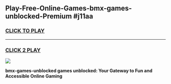 
## Play-Free-Online-Games-bmx-games-unblocked-Premium #j11aa
<h3>
<a href="https://premium.freeplayer.one?title=bmx-games-unblocked&ref=8M">CLICK TO PLAY</a></h3>
<hr>

<h3>
<a href="https://premium.freeplayer.one?title=bmx-games-unblocked&ref=8M">CLICK 2 PLAY</a>
  
</h3>

<a href="https://premium.freeplayer.one?title=bmx-games-unblocked&ref=8M"><img src="https://clearcache.store/games.png"></a>


**bmx-games-unblocked games unblocked: Your Gateway to Fun and Accessible Online Gaming**
